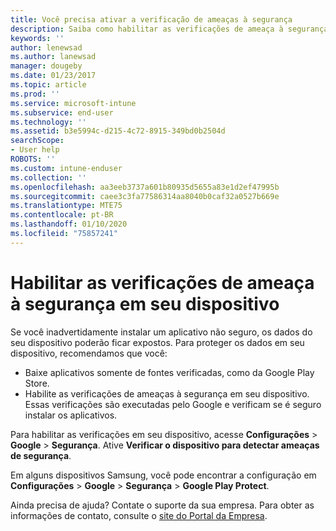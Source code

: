 ```yaml
---
title: Você precisa ativar a verificação de ameaças à segurança
description: Saiba como habilitar as verificações de ameaça à segurança em seu dispositivo
keywords: ''
author: lenewsad
ms.author: lanewsad
manager: dougeby
ms.date: 01/23/2017
ms.topic: article
ms.prod: ''
ms.service: microsoft-intune
ms.subservice: end-user
ms.technology: ''
ms.assetid: b3e5994c-d215-4c72-8915-349bd0b2504d
searchScope:
- User help
ROBOTS: ''
ms.custom: intune-enduser
ms.collection: ''
ms.openlocfilehash: aa3eeb3737a601b80935d5655a83e1d2ef47995b
ms.sourcegitcommit: caee3c3fa77586314aa8040b0caf32a0527b669e
ms.translationtype: MTE75
ms.contentlocale: pt-BR
ms.lasthandoff: 01/10/2020
ms.locfileid: "75857241"
---
```

# <a name="enable-security-threat-scans-on-your-device"></a>Habilitar as verificações de ameaça à segurança em seu dispositivo 
Se você inadvertidamente instalar um aplicativo não seguro, os dados do seu dispositivo poderão ficar expostos. Para proteger os dados em seu dispositivo, recomendamos que você: 

* Baixe aplicativos somente de fontes verificadas, como da Google Play Store.  
* Habilite as verificações de ameaças à segurança em seu dispositivo. Essas verificações são executadas pelo Google e verificam se é seguro instalar os aplicativos.  

Para habilitar as verificações em seu dispositivo, acesse **Configurações** > **Google** > **Segurança**. Ative **Verificar o dispositivo para detectar ameaças de segurança**.  

Em alguns dispositivos Samsung, você pode encontrar a configuração em **Configurações** > **Google** > **Segurança** > **Google Play Protect**.

Ainda precisa de ajuda? Contate o suporte da sua empresa. Para obter as informações de contato, consulte o [site do Portal da Empresa](https://go.microsoft.com/fwlink/?linkid=2010980). 
